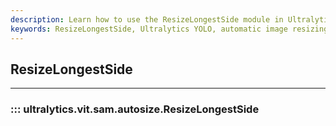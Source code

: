 ```yaml
---
description: Learn how to use the ResizeLongestSide module in Ultralytics YOLO for automatic image resizing. Resize your images with ease.
keywords: ResizeLongestSide, Ultralytics YOLO, automatic image resizing, image resizing
---
```


## ResizeLongestSide
---
### ::: ultralytics.vit.sam.autosize.ResizeLongestSide
<br><br>